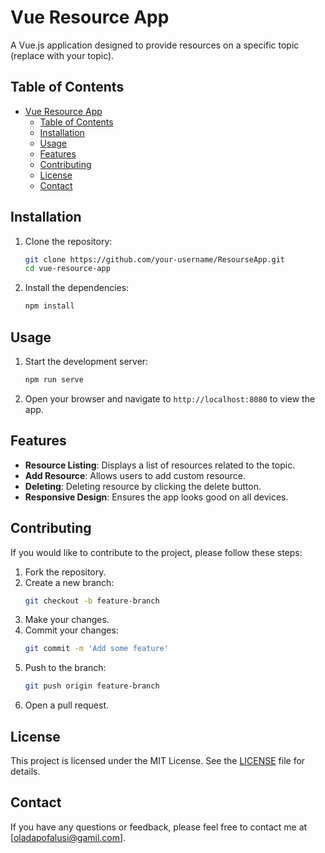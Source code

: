# Vue Resource App

A Vue.js application designed to provide resources on a specific topic (replace with your topic).

## Table of Contents

- [Vue Resource App](#vue-resource-app)
  - [Table of Contents](#table-of-contents)
  - [Installation](#installation)
  - [Usage](#usage)
  - [Features](#features)
  - [Contributing](#contributing)
  - [License](#license)
  - [Contact](#contact)

## Installation

1. Clone the repository:

   ```bash
   git clone https://github.com/your-username/ResourseApp.git
   cd vue-resource-app
   ```

2. Install the dependencies:
   ```bash
   npm install
   ```

## Usage

1. Start the development server:

   ```bash
   npm run serve
   ```

2. Open your browser and navigate to `http://localhost:8080` to view the app.

## Features

- **Resource Listing**: Displays a list of resources related to the topic.
- **Add Resource**: Allows users to add custom resource.
- **Deleting**: Deleting resource by clicking the delete button.
- **Responsive Design**: Ensures the app looks good on all devices.

## Contributing

If you would like to contribute to the project, please follow these steps:

1. Fork the repository.
2. Create a new branch:
   ```bash
   git checkout -b feature-branch
   ```
3. Make your changes.
4. Commit your changes:
   ```bash
   git commit -m 'Add some feature'
   ```
5. Push to the branch:
   ```bash
   git push origin feature-branch
   ```
6. Open a pull request.

## License

This project is licensed under the MIT License. See the [LICENSE](LICENSE) file for details.

## Contact

If you have any questions or feedback, please feel free to contact me at [oladapofalusi@gamil.com].
